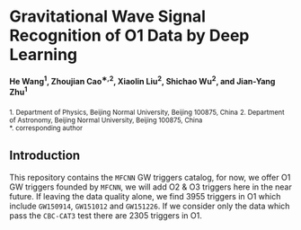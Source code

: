 # Gravitational Wave Signal Recognition of O1 Data by Deep Learning
**He Wang<sup>1</sup>, Zhoujian Cao<sup>∗,2</sup>, Xiaolin Liu<sup>2</sup>, Shichao Wu<sup>2</sup>, and Jian-Yang Zhu<sup>1</sup>**


<sub>1. Department of Physics, Beijing Normal University, Beijing 100875, China</sub>
<sub>2. Department of Astronomy, Beijing Normal University, Beijing 100875, China</sub>  
<sub>*. corresponding author


## Introduction ##
This repository contains the `MFCNN` GW triggers catalog, for now, we offer O1 GW triggers founded by `MFCNN`, we will add O2 & O3 triggers here in the near future. If leaving the data quality alone, we find 3955 triggers in O1 which include `GW150914`, `GW151012` and `GW151226`. If we consider only the data which pass the `CBC-CAT3` test there are 2305 triggers in O1.
